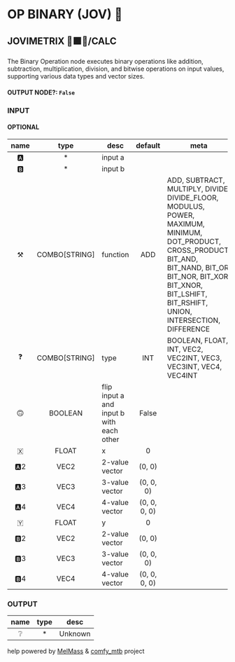 # OP BINARY (JOV) 🌟

## JOVIMETRIX 🔺🟩🔵/CALC

The Binary Operation node executes binary operations like addition, subtraction, multiplication, division, and bitwise operations on input values, supporting various data types and vector sizes.

#### OUTPUT NODE?: `False`

### INPUT

#### OPTIONAL

name|type|desc|default|meta
:---:|:---:|---|:---:|---
🅰️| * | input a |  | 
🅱️| * | input b |  | 
⚒️| COMBO[STRING] | function | ADD | ADD, SUBTRACT, MULTIPLY, DIVIDE,<br>DIVIDE_FLOOR, MODULUS, POWER, MAXIMUM,<br>MINIMUM, DOT_PRODUCT, CROSS_PRODUCT, BIT_AND,<br>BIT_NAND, BIT_OR, BIT_NOR, BIT_XOR, BIT_XNOR,<br>BIT_LSHIFT, BIT_RSHIFT, UNION, INTERSECTION,<br>DIFFERENCE
❓| COMBO[STRING] | type | INT | BOOLEAN, FLOAT, INT, VEC2, VEC2INT, VEC3,<br>VEC3INT, VEC4, VEC4INT
🙃| BOOLEAN | flip input a and input b with each<br>other | False | 
🇽| FLOAT | x | 0 | 
🅰️2| VEC2 | 2-value vector | (0, 0) | 
🅰️3| VEC3 | 3-value vector | (0, 0, 0) | 
🅰️4| VEC4 | 4-value vector | (0, 0, 0, 0) | 
🇾| FLOAT | y | 0 | 
🅱️2| VEC2 | 2-value vector | (0, 0) | 
🅱️3| VEC3 | 3-value vector | (0, 0, 0) | 
🅱️4| VEC4 | 4-value vector | (0, 0, 0, 0) | 

### OUTPUT

name|type|desc
:---:|:---:|---
❔| * | Unknown 

help powered by [MelMass](https://github.com/melMass) & [comfy_mtb](https://github.com/melMass/comfy_mtb) project